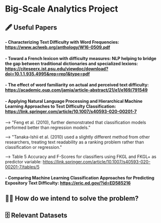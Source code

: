 # Big-Scale Analytics Project
## 🖋 Useful Papers 

#### - Characterizing Text Difficulty with Word Frequencies: https://www.aclweb.org/anthology/W16-0509.pdf

#### - Toward a French lexicon with difficulty measures: NLP helping to bridge the gap between traditional dictionaries and specialized lexions: https://citeseerx.ist.psu.edu/viewdoc/download?doi=10.1.1.935.4995&rep=rep1&type=pdf

#### - The effect of word familiarity on actual and perceived text difficulty: https://academic.oup.com/jamia/article-abstract/21/e1/e169/791549

#### - Applying Natural Language Processing and Hierarchical Machine Learning Approaches to Text Difficulty Classification: https://link.springer.com/article/10.1007/s40593-020-00201-7

--> "Feng et al. (2010), further demonstrated that classification models performed better than regression models."

--> "Tanaka-Ishii et al. (2010) used a slightly different method from other researchers, treating text readability as a ranking problem rather than classification or regression."

--> Table 5 Accuracy and F-Scores for classifiers using FKGL and FKGL+ as predictor variable: https://link.springer.com/article/10.1007/s40593-020-00201-7/tables/5

#### - Comparing Machine Learning Classification Approaches for Predicting Expository Text Difficulty: https://eric.ed.gov/?id=ED585216


## 👩‍💻 How do we intend to solve the problem?

## 🗄 Relevant Datasets
